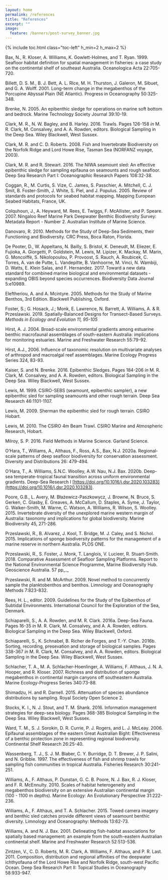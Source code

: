 ```yaml
---
layout: home
permalink: /references
title: "References"
excerpt: ""
image:
  feature: /banners/post-survey_banner.jpg
---
```

{% include toc.html class="toc-left" h_min=2 h_max=2 %}

  Bax, N., R. Kloser, A. Williams, K. Gowlett-Holmes, and T. Ryan. 1999. Seafloor habitat definition for spatial management in fisheries: a case study on the continental shelf of southeast Australia. Oceanologica Acta 22:705-720.


  Billett, D. S. M., B. J. Bett, A. L. RIce, M. H. Thurston, J. Galeron, M. Sibuet, and G. A. Wolff. 2001. Long-term change in the megabenthos of the Porcupine Abyssal Plain (NE Atlantic). Progress in Oceanography 50:325-348.


  Brenke, N. 2005. An epibenthic sledge for operations on marine soft bottom and bedrock. Marine Technology Society Journal 39:10-19.


  Clark, M. R., N. W. Bagley, and B. Harley. 2016. Trawls. Pages 126-158 _in_ M. R. Clark, M. Consalvey, and A. A. Rowden, editors. Biological Sampling in the Deep Sea. Wiley Blackwell, West Sussex.


  Clark, M. R. and C. D. Roberts. 2008. Fish and Invertebrate Biodiversity on the Norfolk Ridge and Lord Howe Rise, Tasman Sea (NORFANZ voyage, 2003).


  Clark, M. R. and R. Stewart. 2016. The NIWA seamount sled: An effective epibenthic sledge for sampling epifauna on seamounts and rough seafloor. Deep Sea Research Part I: Oceanographic Research Papers 108:32-38.


  Coggan, R., M. Curtis, S. Vize, C. James, S. Passchier, A. Mitchell, C. J. Smit, B. Foster-Smith, J. White, S. Piel, and J. Populus. 2005. Review of standards and protocols for seabed habitat mapping. Mapping European Seabed Habitats, France, UK.


  Colquhoun, J., A. Heyward, M. Rees, E. Twiggs, F. McAllister, and P. Speare. 2007. Ningaloo Reef Marine Park Deepwater Benthic Biodiversity Survey: Metadata Report - Number 2. Australian Institute of Marine Science.


  Danovaro, R. 2010. Methods for the Study of Deep-Sea Sediments, their Functioning and Biodiversity. CRC Press, Boca Raton, Florida.


  De Pooter, D., W. Appeltans, N. Bailly, S. Bristol, K. Deneudt, M. Eliezer, E. Fujioka, A. Giorgetti, P. Goldstein, M. Lewis, M. Lipizer, K. Mackay, M. Marin, G. Moncoiffé, S. Nikolopoulou, P. Provoost, S. Rauch, A. Roubicek, C. Torres, A. van de Putte, L. Vandepitte, B. Vanhoorne, M. Vinci, N. Wambiji, D. Watts, E. Klein Salas, and F. Hernandez. 2017. Toward a new data standard for combined marine biological and environmental datasets - expanding OBIS beyond species occurrences. Biodiversity Data Journal 5:e10989.


  Eleftheriou, A. and A. Mcintyre. 2005. Methods for the Study of Marine Benthos, 3rd Edition. Blackwell Publishing, Oxford.


  Foster, S.; G. Hosack, J.; Monk, E. Lawrence, N. Barrett, A. Williams, A. & R. Przeslawski. 2019. Spatially-Balanced Designs for Transect-Based Surveys. _Methods in Ecology and Evolution 11, 95-105_


  Hirst, A. J. 2004. Broad-scale environmental gradients among estuarine benthic macrofaunal assemblages of south-eastern Australia: implications for monitoring estuaries. Marine and Freshwater Research 55:79-92.


  Hirst, A.J., 2006. Influence of taxonomic resolution on multivariate analyses of arthropod and macroalgal reef assemblages. Marine Ecology Progress Series 324, 83-93.


  Kaiser, S. and N. Brenke. 2016. Epibenthic Sledges. Pages 184-206 _in_ M. R. Clark, M. Consalvey, and A. A. Rowden, editors. Biological Sampling in the Deep Sea. Wiley Blackwell, West Sussex.


  Lewis, M. 1999. CSIRO-SEBS (seamount, epibenthic sampler), a new epibenthic sled for sampling seamounts and other rough terrain. Deep Sea Research 46:1101-1107.


  Lewis, M. 2009. Sherman the epibenthic sled for rough terrain. CSIRO Hobart.


  Lewis, M. 2010. The CSIRO 4m Beam Trawl. CSIRO Marine and Atmospheric Research, Hobart.


  Milroy, S. P. 2016. Field Methods in Marine Science. Garland Science.


  O’Hara, T., Williams, A., Althaus, F., Ross, A.S., Bax, N.J. 2020a. Regional‐scale patterns of deep seafloor biodiversity for conservation assessment. Diversity and Distributions 26: 479-494.


  O’Hara, T., A. Williams, S.N.C. Woolley, A.W. Nau, N.J. Bax. 2020b. Deep-sea temperate-tropical faunal transition across uniform environmental gradients. Deep-Sea Research I [https://doi.org/10.1016/j.dsr.2020.103283](https://doi.org/10.1016/j.dsr.2020.103283).


  Poore, G.B., L. Avery, M. Błażewicz-Paszkowycz, J. Browne, N. Bruce, S. Gerken, C. Glasby, E. Greaves, A. McCallum, D. Staples, A. Syme, J. Taylor, G. Walker-Smith, M. Warne, C. Watson, A.  Williams, R. Wilson, S. Woolley. 2015. Invertebrate diversity of the unexplored marine western margin of Australia: taxonomy and implications for global biodiversity. Marine Biodiversity 45, 271-286.


  Przeslawski, R., B. Alvarez, J. Kool, T. Bridge, M. J. Caley, and S. Nichol. 2015. Implications of sponge biodiversity patterns for the management of a marine reserve in northern Australia. PLOS ONE.


  Przeslawski, R., S. Foster, J. Monk, T. Langlois, V. Lucieer, R. Stuart-Smith. 2018. Comparative Assessment of Seafloor Sampling Platforms. Report to the National Environmental Science Programme, Marine Biodiversity Hub. Geoscience Australia.  57 pp_._


  Przeslawski, R. and M. McArthur. 2009. Novel method to concurrently sample the planktobenthos and benthos. Limnology and Oceanography Methods 7:823-832.


  Rees, H. L., editor. 2009. Guidelines for the Study of the Epibenthos of Subtidal Environments. International Council for the Exploration of the Sea, Denmark.


  Schiaparelli, S., A. A. Rowden, and M. R. Clark. 2016a. Deep-Sea Fauna. Pages 16-35 _in_ M. R. Clark, M. Consalvey, and A. A. Rowden, editors. Biological Sampling in the Deep Sea. Wiley Blackwell, Oxford.


  Schiaparelli, S., K. Schnabel, B. Richer de Forges, and T.-Y. Chan. 2016b. Sorting, recording, presevation and storage of biological samples. Pages 338-367 _in_ M. R. Clark, M. Consalvey, and A. A. Rowden, editors. Biological Sampling in the Deep Sea. Wiley Blackwell, West Sussex.


  Schlacher, T. A., M. A. Schlacher-Hoenlinger, A. Williams, F. Althaus, J. N. A. Hooper, and R. Kloser. 2007. Richness and distribution of sponge megabenthos in continental margin canyons off southeastern Australia. Marine Ecology-Progress Series 340:73-88.


  Shimadzu, H. and R. Darnell. 2015. Attenuation of species abundance distributions by sampling. Royal Society Open Science 2.


  Stocks, K. I., N. J. Stout, and T. M. Shank. 2016. Information management strategies for deep-sea biology. Pages 368-385  Biological Sampling in the Deep Sea. Wiley Blackwell, West Sussex.


  Ward, T. M., S. J. Sorokin, D. R. Currie, P. J. Rogers, and L. J. McLeay. 2006. Epifaunal assemblages of the eastern Great Australian Bight: Effectiveness of a benthic protection zone in representing regional biodiversity. Continental Shelf Research 26:25-40.


  Wassenberg, T. J., S. J. M. Blaber, C. Y. Burridge, D. T. Brewer, J. P. Salini, and N. Gribble. 1997. The effectiveness of fish and shrimp trawls for sampling fish communities in tropical Australia. Fisheries Research 30:241-251.


  Williams, A., F. Althaus, P. Dunstan, G. C. B. Poore, N. J. Bax, R. J. Kloser, and F. R. McEnnulty. 2010. Scales of habitat heterogeneity and megabenthos biodiversity on an extensive Australian continental margin (100 - 1100 m depths). Marine Ecology: An Evolutionary Perspective 31:222-236.


  Williams, A., F. Althaus, and T. A. Schlacher. 2015. Towed camera imagery and benthic sled catches provide different views of seamount benthic diversity. Limnology and Oceanography: Methods 13:62-73.


  Williams, A. and N. J. Bax. 2001. Delineating fish-habitat associations for spatially based management: an example from the south-eastern Australian continental shelf. Marine and Freshwater Research 52:513-536.


  Zintzen, V., C. D. Roberts, M. R. Clark, A. Williams, F. Althaus, and P. R. Last. 2011. Composition, distribution and regional affinities of the deepwater ichthyofauna of the Lord Howe Rise and Norfolk Ridge, south-west Pacific Ocean. Deep Sea Research Part II: Topical Studies in Oceanography 58:933-947.
